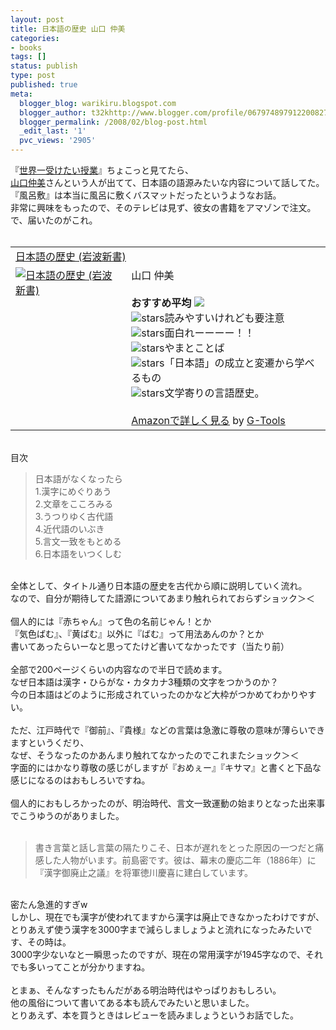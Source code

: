 ```yaml
---
layout: post
title: 日本語の歴史 山口 仲美
categories:
- books
tags: []
status: publish
type: post
published: true
meta:
  blogger_blog: warikiru.blogspot.com
  blogger_author: t32khttp://www.blogger.com/profile/06797489791220082722noreply@blogger.com
  blogger_permalink: /2008/02/blog-post.html
  _edit_last: '1'
  pvc_views: '2905'
---
```

『<a href="http://ja.wikipedia.org/wiki/%E4%B8%96%E7%95%8C%E4%B8%80%E5%8F%97%E3%81%91%E3%81%9F%E3%81%84%E6%8E%88%E6%A5%AD">世界一受けたい授業</a>』ちょこっと見てたら、<br /><a href="http://ja.wikipedia.org/wiki/%E5%B1%B1%E5%8F%A3%E4%BB%B2%E7%BE%8E">山口仲美</a>さんという人が出てて、日本語の語源みたいな内容について話してた。<br />『風呂敷』は本当に風呂に敷くバスマットだったというようなお話。<br />非常に興味をもったので、そのテレビは見ず、彼女の書籍をアマゾンで注文。<br />で、届いたのがこれ。<br /><br /><table border="0" cellpadding="5"><tbody><tr><td colspan="2"><a href="http://www.amazon.co.jp/%E6%97%A5%E6%9C%AC%E8%AA%9E%E3%81%AE%E6%AD%B4%E5%8F%B2-%E5%B2%A9%E6%B3%A2%E6%96%B0%E6%9B%B8-%E5%B1%B1%E5%8F%A3-%E4%BB%B2%E7%BE%8E/dp/4004310180%3FSubscriptionId%3D0G91FPYVW6ZGWBH4Y9G2%26tag%3Dwarikiru-22%26linkCode%3Dxm2%26camp%3D2025%26creative%3D165953%26creativeASIN%3D4004310180" target="_blank">日本語の歴史 (岩波新書)</a><img src="http://www.assoc-amazon.jp/e/ir?t=warikiru-22&amp;l=ur2&amp;o=9" alt="" border="0" height="1" width="1" /></td></tr><tr><td valign="top"><a href="http://www.amazon.co.jp/%E6%97%A5%E6%9C%AC%E8%AA%9E%E3%81%AE%E6%AD%B4%E5%8F%B2-%E5%B2%A9%E6%B3%A2%E6%96%B0%E6%9B%B8-%E5%B1%B1%E5%8F%A3-%E4%BB%B2%E7%BE%8E/dp/4004310180%3FSubscriptionId%3D0G91FPYVW6ZGWBH4Y9G2%26tag%3Dwarikiru-22%26linkCode%3Dxm2%26camp%3D2025%26creative%3D165953%26creativeASIN%3D4004310180" target="_blank"><img src="http://ecx.images-amazon.com/images/I/4140QQWMJRL._SL160_.jpg" alt="日本語の歴史 (岩波新書)" border="0" /></a></td><td valign="top"><span style="">山口 仲美<br /><br /><strong>おすすめ平均</strong> <img src="http://g-images.amazon.com/images/G/01/detail/stars-4-5.gif" /><br /><img src="http://g-images.amazon.com/images/G/01/detail/stars-4-0.gif" alt="stars" />読みやすいけれども要注意<br /><img src="http://g-images.amazon.com/images/G/01/detail/stars-4-0.gif" alt="stars" />面白れーーーー！！<br /><img src="http://g-images.amazon.com/images/G/01/detail/stars-5-0.gif" alt="stars" />やまとことば<br /><img src="http://g-images.amazon.com/images/G/01/detail/stars-5-0.gif" alt="stars" />「日本語」の成立と変遷から学べるもの<br /><img src="http://g-images.amazon.com/images/G/01/detail/stars-3-0.gif" alt="stars" />文学寄りの言語歴史。<br /><br /><a href="http://www.amazon.co.jp/%E6%97%A5%E6%9C%AC%E8%AA%9E%E3%81%AE%E6%AD%B4%E5%8F%B2-%E5%B2%A9%E6%B3%A2%E6%96%B0%E6%9B%B8-%E5%B1%B1%E5%8F%A3-%E4%BB%B2%E7%BE%8E/dp/4004310180%3FSubscriptionId%3D0G91FPYVW6ZGWBH4Y9G2%26tag%3Dwarikiru-22%26linkCode%3Dxm2%26camp%3D2025%26creative%3D165953%26creativeASIN%3D4004310180" target="_blank">Amazonで詳しく見る</a></span><span style=""> by <a href="http://www.goodpic.com/mt/aws/index.html">G-Tools</a></span></td></tr></tbody></table><br />目次<br /><blockquote>日本語がなくなったら<br />1.漢字にめぐりあう<br />2.文章をこころみる<br />3.うつりゆく古代語<br />4.近代語のいぶき<br />5.言文一致をもとめる<br />6.日本語をいつくしむ</blockquote><br />全体として、タイトル通り日本語の歴史を古代から順に説明していく流れ。<br />なので、自分が期待してた語源についてあまり触れられておらずショック＞＜<br /><br />個人的には『赤ちゃん』って色の名前じゃん！とか<br />『気色ばむ』、『黄ばむ』以外に『ばむ』って用法あんのか？とか<br />書いてあったらいーなと思ってたけど書いてなかったです（当たり前）<br /><br />全部で200ページくらいの内容なので半日で読めます。<br />なぜ日本語は漢字・ひらがな・カタカナ3種類の文字をつかうのか？<br />今の日本語はどのように形成されていったのかなど大枠がつかめてわかりやすい。<br /><br />ただ、江戸時代で『御前』、『貴様』などの言葉は急激に尊敬の意味が薄らいできますというくだり、<br />なぜ、そうなったのかあんまり触れてなかったのでこれまたショック＞＜<br />字面的にはかなり尊敬の感じがしますが『おめぇー』『キサマ』と書くと下品な感じになるのはおもしろいですね。<br /><br />個人的におもしろかったのが、明治時代、言文一致運動の始まりとなった出来事でこうゆうのがありました。<br /><br /><blockquote>書き言葉と話し言葉の隔たりこそ、日本が遅れをとった原因の一つだと痛感した人物がいます。前島密です。彼は、幕末の慶応二年（1886年）に『漢字御廃止之議』を将軍徳川慶喜に建白しています。</blockquote><br />密たん急進的すぎw<br />しかし、現在でも漢字が使われてますから漢字は廃止できなかったわけですが、<br />とりあえず使う漢字を3000字まで減らしましょうよと流れになったみたいです、その時は。<br />3000字少ないなと一瞬思ったのですが、現在の常用漢字が1945字なので、それでも多いってことが分かりますね。<br /><br />とまぁ、そんなすったもんだがある明治時代はやっぱりおもしろい。<br />他の風俗について書いてある本も読んでみたいと思いました。<br />とりあえず、本を買うときはレビューを読みましょうというお話でした。
